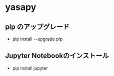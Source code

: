 # yasapy

## pip のアップグレード
* pip install --upgrade pip

## Jupyter Notebookのインストール
* pip install jupyter
